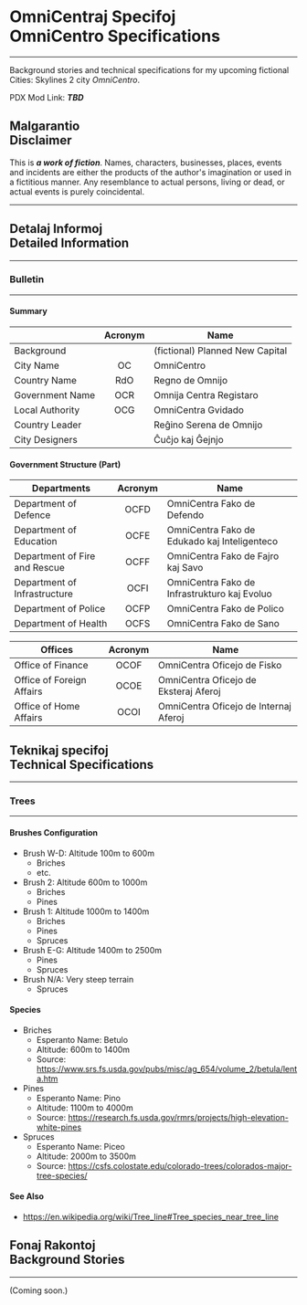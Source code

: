 <!-- -*- coding: utf-8 -*- -->

OmniCentraj Specifoj  
OmniCentro Specifications
===============================================================================

-------------------------------------------------------------------------------

Background stories and technical specifications
for my upcoming fictional Cities: Skylines 2 city *OmniCentro*.

PDX Mod Link: ***TBD***


Malgarantio  
Disclaimer
-------------------------------------------------------------------------------

This is ***a work of fiction***.
Names, characters, businesses, places, events and incidents
are either the products of the author's imagination
or used in a fictitious manner.
Any resemblance to actual persons, living or dead, or actual events
is purely coincidental.

-------------------------------------------------------------------------------










Detalaj Informoj  
Detailed Information
-------------------------------------------------------------------------------

-------------------------------------------------------------------------------



### Bulletin

-------------------------------------------------------------------------------



#### Summary

|                 |  Acronym | Name |
| --------------- | :------: | ---- |
| Background      |      | (fictional) Planned New Capital |
| City Name       | OC   | OmniCentro |
| Country Name    | RdO  | Regno de Omnijo |
| Government Name | OCR  | Omnija Centra Registaro |
| Local Authority | OCG  | OmniCentra    Gvidado   |
| Country Leader  |      | Reĝino Serena de Omnijo |
| City Designers  |      | Ĉuĉjo  kaj  Ĝejnjo |

#### Government Structure (Part)

| Departments                  |  Acronym | Name |
| ---------------------------- | :------: | ---- |
| Department of Defence        | OCFD | OmniCentra Fako de Defendo |
| Department of Education      | OCFE | OmniCentra Fako de Edukado kaj Inteligenteco |
| Department of Fire and Rescue| OCFF | OmniCentra Fako de Fajro kaj Savo |
| Department of Infrastructure | OCFI | OmniCentra Fako de Infrastrukturo kaj Evoluo |
| Department of Police         | OCFP | OmniCentra Fako de Polico |
| Department of Health         | OCFS | OmniCentra Fako de Sano |

| Offices                      |  Acronym | Name |
| ---------------------------- | :------: | ---- |
| Office of Finance            | OCOF | OmniCentra Oficejo de Fisko |
| Office of Foreign Affairs    | OCOE | OmniCentra Oficejo de Eksteraj Aferoj |
| Office of Home    Affairs    | OCOI | OmniCentra Oficejo de Internaj Aferoj |









Teknikaj specifoj  
Technical Specifications
-------------------------------------------------------------------------------

-------------------------------------------------------------------------------



### Trees

-------------------------------------------------------------------------------


#### Brushes Configuration

- Brush W-D: Altitude  100m to  600m
  - Briches
  - etc.
- Brush   2: Altitude  600m to 1000m
  - Briches
  - Pines
- Brush   1: Altitude 1000m to 1400m
  - Briches
  - Pines
  - Spruces
- Brush E-G: Altitude 1400m to 2500m
  - Pines
  - Spruces
- Brush N/A: Very steep terrain
  - Spruces


#### Species

- Briches
  - Esperanto Name: Betulo
  - Altitude:  600m to 1400m
  - Source: https://www.srs.fs.usda.gov/pubs/misc/ag_654/volume_2/betula/lenta.htm
- Pines
  - Esperanto Name: Pino
  - Altitude: 1100m to 4000m
  - Source: https://research.fs.usda.gov/rmrs/projects/high-elevation-white-pines
- Spruces
  - Esperanto Name: Piceo
  - Altitude: 2000m to 3500m
  - Source: https://csfs.colostate.edu/colorado-trees/colorados-major-tree-species/


#### See Also

- https://en.wikipedia.org/wiki/Tree_line#Tree_species_near_tree_line









Fonaj Rakontoj  
Background Stories
-------------------------------------------------------------------------------

-------------------------------------------------------------------------------

(Coming soon.)